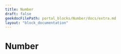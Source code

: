 ```yaml
---
title: Number
draft: false
geekdocFilePath: portal_blocks/Number/docs/extra.md
layout: "block_documentation"
---
```

# Number